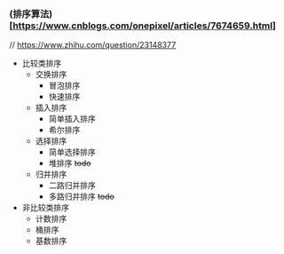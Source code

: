 ### (排序算法)[https://www.cnblogs.com/onepixel/articles/7674659.html]

// https://www.zhihu.com/question/23148377

- 比较类排序
    - 交换排序
        - 冒泡排序
        - 快速排序
    - 插入排序
        - 简单插入排序
        - 希尔排序
    - 选择排序
        - 简单选择排序
        - 堆排序 ~~todo~~
    - 归并排序
        - 二路归并排序
        - 多路归并排序 ~~todo~~
- 非比较类排序
    - 计数排序
    - 桶排序
    - 基数排序

